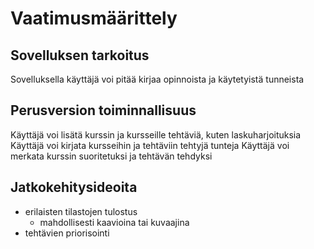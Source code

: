 # Vaatimusmäärittely

## Sovelluksen tarkoitus

Sovelluksella käyttäjä voi pitää kirjaa opinnoista ja käytetyistä tunneista

## Perusversion toiminnallisuus

Käyttäjä voi lisätä kurssin ja kursseille tehtäviä, kuten laskuharjoituksia
Käyttäjä voi kirjata kursseihin ja tehtäviin tehtyjä tunteja 
Käyttäjä voi merkata kurssin suoritetuksi ja tehtävän tehdyksi

## Jatkokehitysideoita
- erilaisten tilastojen tulostus
  - mahdollisesti kaavioina tai kuvaajina
- tehtävien priorisointi
